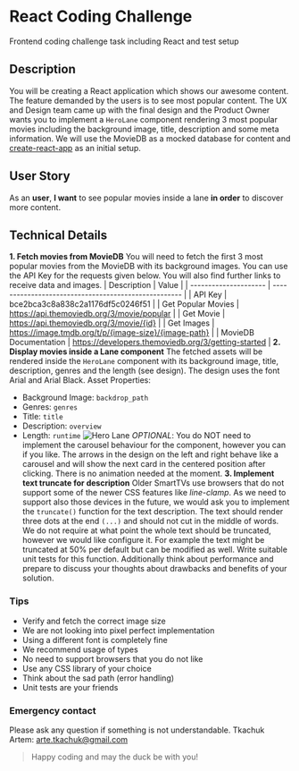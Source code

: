 # React Coding Challenge
Frontend coding challenge task including React and test setup
## Description
You will be creating a React application which shows our awesome content. The feature demanded by the users is to see most popular content. The UX and Design team came up with the final design and the Product Owner wants you to implement a `HeroLane` component rendering 3 most popular movies including the background image, title, description and some meta information. We will use the MovieDB as a mocked database for content and [create-react-app](https://create-react-app.dev/docs/getting-started/) as an initial setup.
## User Story
As an **user**, **I want** to see popular movies inside a lane **in order** to discover more content.
## Technical Details
**1. Fetch movies from MovieDB**
You will need to fetch the first 3 most popular movies from the MovieDB with its background images. You can use the API Key for the requests given below. You will also find further links to receive data and images.
| Description           | Value                                                |
| --------------------- | ---------------------------------------------------- |
| API Key               | bce2bca3c8a838c2a1176df5c0246f51                     |
| Get Popular Movies    | https://api.themoviedb.org/3/movie/popular           |
| Get Movie             | https://api.themoviedb.org/3/movie/{id}              |
| Get Images            | https://image.tmdb.org/t/p/{image-size}/{image-path} |
| MovieDB Documentation | https://developers.themoviedb.org/3/getting-started  |
**2. Display movies inside a Lane component**
The fetched assets will be rendered inside the `HeroLane` component with its background image, title, description, genres and the length (see design). The design uses the font Arial and Arial Black.
Asset Properties:
- Background Image: `backdrop_path`
- Genres: `genres`
- Title: `title`
- Description: `overview`
- Length: `runtime`
![Hero Lane](hero-lane.png)
_OPTIONAL_: You do NOT need to implement the carousel behaviour for the component, however you can if you like. The arrows in the design on the left and right behave like a carousel and will show the next card in the centered position after clicking. There is no animation needed at the moment.
**3. Implement text truncate for description**
Older SmartTVs use browsers that do not support some of the newer CSS features like _line-clamp_. As we need to support also those devices in the future, we would ask you to implement the `truncate()` function for the text description. The text should render three dots at the end `(...)` and should not cut in the middle of words. We do not require at what point the whole text should be truncated, however we would like configure it. For example the text might be truncated at 50% per default but can be modified as well.
Write suitable unit tests for this function. Additionally think about performance and prepare to discuss your thoughts about drawbacks and benefits of your solution.
### Tips
- Verify and fetch the correct image size
- We are not looking into pixel perfect implementation
- Using a different font is completely fine
- We recommend usage of types
- No need to support browsers that you do not like
- Use any CSS library of your choice
- Think about the sad path (error handling)
- Unit tests are your friends
### Emergency contact
Please ask any question if something is not understandable.
Tkachuk Artem: [arte.tkachuk@gmail.com](arte.tkachuk@gmail.com)
> Happy coding and may the duck be with you!
